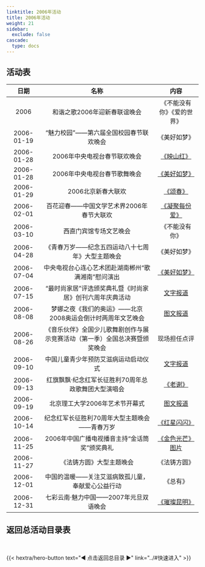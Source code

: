 ```yaml
---
linktitle: 2006年活动
title: 2006年活动
weight: 21
sidebar:
  exclude: false
cascade:
  type: docs
---
```


## 活动表

|日期|名称|内容|
|:-----:|:-----:|:-----:|
|2006|和谐之歌2006年迎新春联谊晚会|《不能没有你》《爱的世界》|
|2006-01-19|“魅力校园”——第六届全国校园春节联欢晚会|《美好如梦》|
|2006-01-28|2006年中央电视台春节联欢晚会|[《映山红》](../2006/20060128/#2006年中央电视台春节联欢晚会)|
|2006-01-28|2006年中央电视台春节歌舞晚会|[《美好如梦》](../2006/20060128/#2006年中央电视台春节歌舞晚会)|
|2006-01-29|2006北京新春大联欢|[《颂春》](../2006/20060128/#2006北京新春大联欢)|
|2006-02-01|百花迎春——中国文学艺术界2006年春节大联欢|[《凝聚每份爱》](../2006/20060201/)|
|2006-03-10|西直门宾馆专场文艺晚会|《不能没有你》|
|2006-04-28|《青春万岁——纪念五四运动八十七周年》大型主题晚会|《美好如梦》|
|2006-07-04|中央电视台心连心艺术团赴湖南郴州“歌满湘南”慰问演出|[《美好如梦》](../2006/20060704/)|
|2006-07-15|“最时尚家居”评选颁奖典礼暨《时尚家居》创刊六周年庆典活动|[文字报道](https://bj.leju.com/decor/2006-07-15/1839137738.html)|
|2006-08-08|梦娜之夜《我们的奥运》——北京2008奥运会倒计时两周年文艺晚会|[图文报道](https://ent.sina.cn/tv/tv/2006-08-07/detail-icesifvy0937434.d.html)|
|2006-08-26|《音乐伙伴》全国少儿歌舞剧创作与展示竞赛活动（第一季）全国总决赛暨颁奖晚会|现场担任点评|
|2006-09-10|中国儿童青少年预防艾滋病运动启动仪式|[文字报道](https://www.rdfz.cn/xysh/xskw/czxy/201103/t20110321_20606.html)|
|2006-09-13|红旗飘飘·纪念红军长征胜利70周年总政歌舞团大型演唱会|[《老谢》](../2006/20060913/)|
|2006-09-19|北京理工大学2006年艺术节开幕式|[图文报道](https://www.bit.edu.cn/xww/xwtt/a37239.htm)|
|2006-10-14|纪念红军长征胜利70周年大型主题晚会——青春万岁|[《红星闪闪》](../2006/20061014/)|
|2006-11-25|2006年中国广播电视播音主持“金话筒奖”颁奖典礼|[《金色光芒》图片](http://tjtv.enorth.com.cn/system/2006/11/30/001476915.shtml)|
|2006-11-27|《法铸方圆》大型主题晚会|《法铸方圆》|
|2006-12-01|中国的温暖——关注艾滋病致孤儿童，奉献爱心公益行动|《总有》|
|2006-12-31|七彩云南·魅力中国——2007年元旦双语晚会|[《璀璨昆明》](../2006/20061231/)|



## 返回总活动目录表

<br>

{{< hextra/hero-button text="◀ 点击返回总目录 ▶" link="../#快速进入" >}}